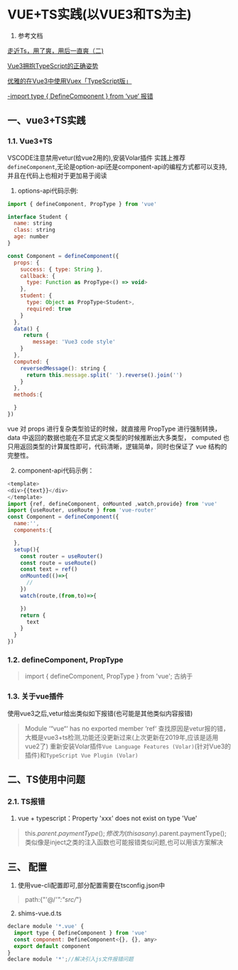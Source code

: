 # VUE+TS实践(以VUE3和TS为主)
1. 参考文档

[走近Ts，用了爽，用后一直爽（二)](https://segmentfault.com/a/1190000038540091)

[Vue3拥抱TypeScript的正确姿势](https://juejin.cn/post/6875713523968802829)

[优雅的在Vue3中使用Vuex「TypeScript版」](https://www.imsle.com/archives/105.html)


[-import type { DefineComponent } from ‘vue‘ 报错](https://blog.csdn.net/lanseguhui/article/details/117809376?utm_medium=distribute.pc_aggpage_search_result.none-task-blog-2~aggregatepage~first_rank_ecpm_v1~rank_v31_ecpm-1-117809376.pc_agg_new_rank&utm_term=Vue+defineComponent+%E4%B8%8D%E5%86%99+%E4%B9%9F%E6%8A%A5%E9%94%99&spm=1000.2123.3001.4430)


 
## 一、vue3+TS实践
### 1.1. Vue3+TS
 VSCODE注意禁用vetur(给vue2用的),安装Volar插件 
 实践上推荐`defineComponent`,无论是option-api还是component-api的编程方式都可以支持,并且在代码上也相对于更加易于阅读
1. options-api代码示例:
```javascript
import { defineComponent, PropType } from 'vue'

interface Student {
  name: string
  class: string
  age: number
}

const Component = defineComponent({
  props: {
    success: { type: String },
    callback: {
      type: Function as PropType<() => void>
    },
    student: {
      type: Object as PropType<Student>,
      required: true
    }
  },
  data() {
     return {
      	message: 'Vue3 code style'
    }
  },
  computed: {
    reversedMessage(): string {
      return this.message.split(' ').reverse().join('')
    }
  },
  methods:{

  }
})

```
vue 对 props 进行复杂类型验证的时候，就直接用 PropType 进行强制转换， data 中返回的数据也能在不显式定义类型的时候推断出大多类型， computed 也只用返回类型的计算属性即可，代码清晰，逻辑简单，同时也保证了 vue 结构的完整性。

2. component-api代码示例：
```javascript
<template>
<div>{{text}}</div>
</template>
import {ref, defineComponent, onMounted ,watch,provide} from 'vue'
import {useRouter, useRoute } from 'vue-router'
const Component = defineComponent({
  name:'',
  components:{

  },
  setup(){
    const router = useRouter()
    const route = useRoute()
    const text = ref()
    onMounted(()=>{
      //
    })
    watch(route,(from,to)=>{

    })
    return {
      text
    }
  }
})

```

### 1.2. defineComponent, PropType
> import { defineComponent, PropType } from 'vue';
古纳于
 

### 1.3. 关于vue插件
使用vue3之后,vetur给出类似如下报错(也可能是其他类似内容报错)
>Module ‘“vue“‘ has no exported member ‘ref‘
查找原因是vetur报的错，大概是vue3+ts检测,功能还没更新过来(上次更新在2019年,应该是适用vue2了)
重新安装Volar插件`Vue Language Features (Volar)`(针对Vue3的插件)和`TypeScript Vue Plugin (Volar)`



## 二、TS使用中问题

### 2.1. TS报错

1. vue + typescript：Property 'xxx' does not exist on type 'Vue'
> this.$parent.paymentType();
修改为
>(this as any).$parent.paymentType();
类似像是inject之类的注入函数也可能报错类似问题,也可以用该方案解决

## 三、 配置
1. 使用vue-cli配置即可,部分配置需要在tsconfig.json中
>path:{"'@/*'":"src/*"}
2. shims-vue.d.ts
```javascript
declare module '*.vue' {
  import type { DefineComponent } from 'vue'
  const component: DefineComponent<{}, {}, any>
  export default component
}
declare module '*';//解决引入js文件报错问题
```
